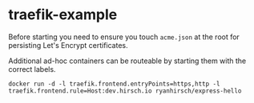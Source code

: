 # traefik-example

Before starting you need to ensure you touch `acme.json` at the root for persisting Let's Encrypt certificates.

Additional ad-hoc containers can be routeable by starting them with the correct labels.

`
docker run -d -l traefik.frontend.entryPoints=https,http -l traefik.frontend.rule=Host:dev.hirsch.io ryanhirsch/express-hello
`
